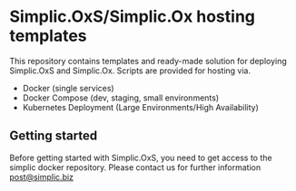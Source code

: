 # Simplic.OxS/Simplic.Ox hosting templates

This repository contains templates and ready-made solution for deploying Simplic.OxS and Simplic.Ox. Scripts are provided for hosting via.

* Docker (single services)
* Docker Compose (dev, staging, small environments)
* Kubernetes Deployment (Large Environments/High Availability)


## Getting started

Before getting started with Simplic.OxS, you need to get access to the simplic docker repository. Please contact us for further information [post@simplic.biz](mailto:post@simplic.biz)
